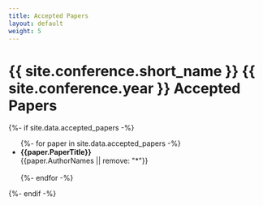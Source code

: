 ```yaml
---
title: Accepted Papers
layout: default
weight: 5
---
```


<h1>{{ site.conference.short_name }} {{ site.conference.year }} Accepted Papers</h1>

{%- if site.data.accepted_papers -%}
<ul>
	{%- for paper in site.data.accepted_papers -%}
	<li> <b>{{paper.PaperTitle}}</b> <br>{{paper.AuthorNames || remove: "*"}}</li>
	<br>
	{%- endfor -%}
</ul>
{%- endif -%}
